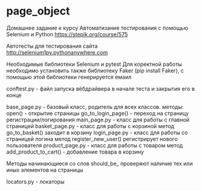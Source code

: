 # page_object
Домашнее задание к курсу Автоматизание тестирования с помощью Selenium и Python
https://stepik.org/course/575

Автотесты для тестирования сайта http://selenium1py.pythonanywhere.com

Необходимые библиотеки Selenium и pytest
Для коректной работы необходимо установить также библиотеку Faker (pip install Faker), с помощью этой библиотеки
генерируется емаил

conftest.py - файл запуска вёбдрайвера в начале теста и закрытия его в конце

base_page.py - базовый класс, родитель для всех классов.
    методы:
    open() - открытие страницы
    go_to_login_page() - переход на страницу регистрации/логирования
main_page.py - класс для работы с главной страницей
basket_page.py - класс для работы с корзиной
    метод go_to_basket() заходит в корзину
login_page.py - класс для работы со страницей логина
    метод register_new_user() регистрирует нового пользователя
product_page.py - класс для работы с товаром
    метод add_product_to_cart() - добавление товара в корзину
    
Методы начинающиеся со слов should_be_ проверяют наличие тех или иных элементов на страницы

locators.py - локаторы
